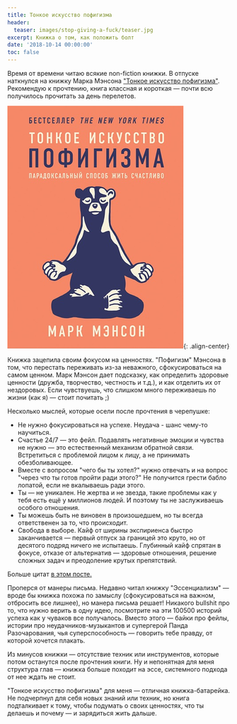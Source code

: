 ```yaml
---
title: Тонкое искусство пофигизма
header:
  teaser: images/stop-giving-a-fuck/teaser.jpg
excerpt: Книжка о том, как положить болт
date: '2018-10-14 00:00:00'
toc: false
---
```


Время от времени читаю всякие non-fiction книжки. В отпуске наткнулся на книжку Марка Мэнсона ["Тонкое искуccтво пофигизма"](https://www.ozon.ru/context/detail/id/141536702/). Рекомендую к прочтению, книга классная и короткая — почти всю получилось прочитать за день перелетов.

![Тонкое искусство пофигизма](/images/stop-giving-a-fuck/teaser.jpg 'Тонкое искусство пофигизма'){: .align-center}

Книжка зацепила своим фокусом на ценностях. "Пофигизм" Мэнсона в том, что перестать переживать из-за неважного, сфокусироваться на самом ценном. 
Марк Мэнсон дает подсказку, как определить здоровые ценности (дружба, творчество, честность и т.д.), и как отделить их от нездоровых. Если чувствуешь, что слишком много переживаешь по жизни (как я) — стоит почитать ;)

Несколько мыслей, которые осели после прочтения в черепушке:
- Не нужно фокусироваться на успехе. Неудача - шанс чему-то научиться.
- Счастье 24/7 — это фейл. Подавлять негативные эмоции и чувства не нужно — это естественный механизм обратной связи. Встретиться с проблемой лицом к лицу, а не принимать обезболивающее.
- Вместе с вопросом "чего бы ты хотел?" нужно отвечать и на вопрос "через что ты готов пройти ради этого?" Не получится грести бабло лопатой, если не вкалываешь ради этого.
- Ты — не уникален. Не жертва и не звезда, такие проблемы как у тебя есть ещё у миллионов людей. И поэтому ты не заслуживаешь особого отношения.
- Ты можешь быть не виновен в произошедшем, но ты всегда ответственен за то, что происходит.
- Свобода в выборе. Кайф от ширины экспириенса быстро заканчивается — первый отпуск за границей это круто, но от десятого подряд ничего не испытаешь. Глубинный кайф спрятан в фокусе, отказе от альтернатив — здоровые отношения, решение сложных задач и преодоление крутых препятствий.

Больше цитат [в этом посте.](https://medium.com/non-fiction-in-short/27-%D1%86%D0%B8%D1%82%D0%B0%D1%82-%D1%82%D0%BE%D0%BD%D0%BA%D0%BE%D0%B5-%D0%B8%D1%81%D0%BA%D1%83%D1%81%D1%81%D1%82%D0%B2%D0%BE-%D0%BF%D0%BE%D1%84%D0%B8%D0%B3%D0%B8%D0%B7%D0%BC%D0%B0-%D0%BF%D0%B0%D1%80%D0%B0%D0%B4%D0%BE%D0%BA%D1%81%D0%B0%D0%BB%D1%8C%D0%BD%D1%8B%D0%B9-%D1%81%D0%BF%D0%BE%D1%81%D0%BE%D0%B1-%D0%B6%D0%B8%D1%82%D1%8C-%D1%81%D1%87%D0%B0%D1%81%D1%82%D0%BB%D0%B8%D0%B2%D0%BE-%D0%BC%D0%B0%D1%80%D0%BA-%D0%BC%D1%8D%D0%BD%D1%81%D0%BE%D0%BD-9c26d4d959d3)

Проперся от манеры письма. Недавно читал книжку "Эссенциализм" — вроде бы книжка похожа по замыслу (сфокусироваться на важном, отбросить все лишнее), но манера письма решает! Никакого bullshit про то, что нужно верить в одну идею, посмотрите на эти 100500 историй успеха как у чуваков все получалось. Вместо этого — байки про фейлы, истории про неудачников-музыкантов и супергерой Панда Разочарования, чья суперспособность — говорить тебе правду, от которой хочется плакать.

Из минусов книжки — отсутствие техник или инструментов, которые потом останутся после прочтения книги. Ну и непонятная для меня структура глав — книжка больше походит на эссе, системного подхода от нее ждать не стоит.

"Тонкое искусство пофигизма" для меня — отличная книжка-батарейка. Не подчерпнул для себя новых знаний или техник, но книга подталкивает к тому, чтобы подумать о своих ценностях, что ты делаешь и почему — и зарядиться жить дальше.
